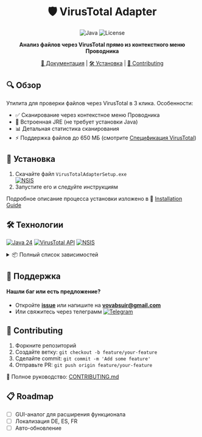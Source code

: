 <div align="center">
  
# 🛡️ VirusTotal Adapter

![Java](https://img.shields.io/badge/Java-24-orange?logo=openjdk)
![License](https://img.shields.io/badge/license-MIT-blue)

**Анализ файлов через VirusTotal прямо из контекстного меню Проводника**

[📖 Документация](docs/project_info_ru.md) | [🛠 Установка](#-установка) | [🤝 Contributing](#-contributing)

</div>

## 🔍 Обзор
Утилита для проверки файлов через VirusTotal в 3 клика. Особенности:
- ✅ Сканирование через контекстное меню Проводника
- 🚀 Встроенная JRE (не требует установки Java)
- 📊 Детальная статистика сканирования
- ⚡ Поддержка файлов до 650 МБ (смотрите [Спецификация VirusTotal](docs/virustotal_spec_ru.md))

## 💾 Установка
1. Скачайте файл `VirusTotalAdapterSetup.exe`  
  [![NSIS](https://img.shields.io/badge/Setup-.exe-blue?logo=NSIS&style=for-the-badge)](installer/VirusTotalAdapterSetup.exe)
2. Запустите его и следуйте инструкциям

Подробное описание процесса установки изложено в 📘 [Installation Guide](docs/installation_guide_ru.md)

## 🛠 Технологии
[![Java 24](https://img.shields.io/badge/Java-24-%23ED8B00?logo=openjdk&logoColor=white)](https://openjdk.org/)
[![VirusTotal API](https://img.shields.io/badge/VirusTotal-API_v3-%233776AB?logo=virustotal)](https://developers.virustotal.com/)
[![NSIS](https://img.shields.io/badge/Installer-NSIS-%2300599C?logo=windows)](https://nsis.sourceforge.io/)

<details>
<summary>📦 Полный список зависимостей</summary>

- **HTTP-клиент**: `java.net.http`
- **JSON**: `Jackson 2.19.1`
- **Генерация кода**: `Lombok 1.18.38`
- **Сборка**: `Maven Assembly Plugin 3.7.0`
</details>

## 💬 Поддержка
#### Нашли баг или есть предложение?  
- Откройте <b>[issue](https://github.com/vovabsuir/test/issues)</b> или напишите на <b>vovabsuir@gmail.com</b>
- Или свяжитесь через телеграмм [![Telegram](https://img.shields.io/badge/Chat-Telegram-blue?logo=telegram)](https://t.me/+76LBDzoK2xlmNzUy)

## 🤝 Contributing
1. Форкните репозиторий
2. Создайте ветку: `git checkout -b feature/your-feature`
3. Сделайте commit: `git commit -m 'Add some feature'`
4. Отправьте PR: `git push origin feature/your-feature`

📌 Полное руководство: [CONTRIBUTING.md](.github/contributing_ru.md)

## 📋 Roadmap
- [ ] GUI-аналог для расширения функционала   
- [ ] Локализация DE, ES, FR
- [ ] Авто-обновление

